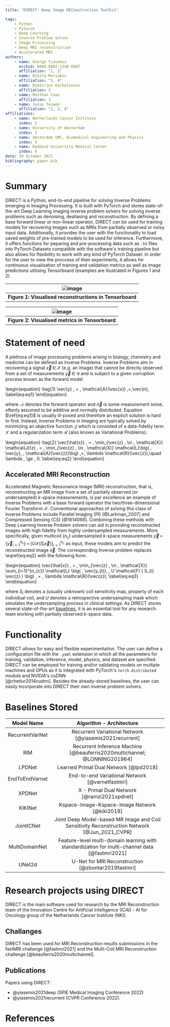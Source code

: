 ```yaml
---
title: 'DIRECT: Deep Image REConstruction Toolkit'

tags:
    - Python
    - Pytorch
    - Deep Learning
    - Inverse Problem Solver
    - Image Processing
    - Deep MRI reconstruction
    - Accelerated MRI
authors:
    - name: George Yiasemis
      orchid: 0000-0002-1348-8987
      affiliation: "1, 2"
    - name: Nikita Moriakov
      affiliation: "1, 4"
    - name: Dimitrios Karkalousos
      affiliation: 3
    - name: Matthan Caan
      affiliation: 3
    - name: Jonas Teuwen
      affiliation: "1, 2, 4"
affiliations:
    - name: Netherlands Cancer Institute
      index: 1
    - name: University of Amsterdam
      index: 2
    - name: Amsterdam UMC, Biomedical Engineering and Physics
      index: 3
    - name: Radboud University Medical Center
      index: 4
date: 30 October 2021
bibliography: paper.bib
---
```


# Summary

DIRECT is a Python, end-to-end pipeline for solving Inverse Problems emerging in Imaging Processing. It is built with PyTorch and stores state-of-the-art Deep Learning imaging inverse problem solvers for solving inverse problems such as denoising, dealiasing and reconstruction. By defining a base forward linear or non-linear operator, DIRECT can be used for training models for recovering images such as MRIs from partially observed or noisy input data. Additionally, it provides the user with the functionality to load saved weights of pre-trained models to be used for inference. Furthermore, it offers functions for peparing and pre-processing data such as `.h5` files into PyTorch Datasets compatible with the software's training pipeline but also allows for flexibility to work with any kind of PyTorch Dataset. In order for the user to view the proccess of their experiments, it allows for continuous visualisation of training and validation metrics as well as image predictions utilising Tensorboard (examples are illustrated in Figures 1 and 2). 

| ![image](https://user-images.githubusercontent.com/71031687/138093195-67004ec7-6bfd-448b-ba53-4cdd291a471b.png) |
|:--:|
| <b> Figure 1:  Visualised reconstructions in Tensorboard <b> |

| ![image](https://user-images.githubusercontent.com/71031687/138097866-221aebb5-9aa3-4b8b-8a95-c0541ae52bb1.png) |
|:--:|
| <b> Figure 2:  Visualised metrics in Tensorboard <b> |   
 
# Statement of need

A plethora of image processing problems arising in biology, chemistry and medicine can be defined as Inverse Problems. Inverse Problems aim in recovering a signal $\vec{x} \, \in \, \mathcal{X}$ (e.g. an image) that cannot  be directly observed from a set of measurements $\vec{y} \, \in \, \mathcal{Y}$ and is subject to a given corruption process known as the forward model
    
\begin{equation}
    \tag{1} \vec{y} \, = \, \mathcal{A}(\vec{x}) \,+\,\vec{n},
    \label{eq:eq1}
\end{equation}
    
where $\mathcal{A}$ denotes the forward operator and $\vec{n}$ is some measurement noise, oftenly assumed to be additive and normally distributed. Equation $\ref{eq:eq1}$ is usually ill-posed and therefore an explicit solution is hard to find. Instead, Inverse Problems in Imaging are typically solved by minimizing an objective function $\mathcal{J}$ which is consisted of a data-fidelity term $\mathcal{L}$ and a regularization term $\mathcal{R}$ (also known as Variational Problems):
    
\begin{equation}
    \tag{2}  \vec{\hat{x}} \, = \, \min_{\vec{z} \, \in \, \mathcal{X}} \mathcal{J}(z) \, = \, \min_{\vec{z} \, \in \,  \mathcal{X}} \mathcal{L}\big( \, \vec{y}, \, \mathcal{A}(\vec{z})\big) \,+\, \lambda \mathcal{R}(\vec{z}),\quad \lambda \, \ge \, 0.
    \label{eq:eq2}
\end{equation}

## Accelerated MRI Reconstruction

Accelerated Magnetic Ressonance Image (MRI) reconstruction, that is, reconstructing an MR image from a set of partially observed (or undersampled) $k$-space measurements, is par excellence an example of Inverse Problems with a base forward operator the two/three-dimensional Fourier Transform $\mathcal{F}$.  Conventional approaches of solving this class of Inverse Problems include Parallel Imaging (PI) [@Larkman_2007] and Compressed Sensing (CS) [@1614066]. Combining these methods with Deep Learning Inverse Problem solvers can aid in providing reconstructed images with high fidelity from highly undersampled measurements. More specifically, given multicoil ($n_c$) undersampled $k$-space measurements $\vec{y} \, = \, \{ \vec{y}_{i=1}^{n_{c}} \} \, = \, \{ U \mathcal{F} ( S_{i} \vec{x} ) \}_{i=1}^{n_{c}}$ as input,  these models aim to predict the reconstructed image $\vec{x}$. The corresponding Inverse problem replaces \eqref{eq:eq2} with the following form:
    
\begin{equation}
    \vec{\hat{x}} \, = \, \min_{\vec{z} \, \in \,  \mathcal{X}} \sum_{i=1}^{n_{c}} \mathcal{L} \big( \, \vec{y_{i}}, \, U \mathcal{F} ( S_{i} \vec{z} ) \big) \, + \, \lambda \mathcal{R}(\vec{z}),
    \label{eq:eq3}
\end{equation}
    
where $S_{i}$ denotes a (usually unknown) coil sensitivity map, property of each individual coil, and $U$ denotes a retrospective undersampling mask which simulates the undersampling process in clinical settings. 
As DIRECT stores several state-of-the-art [baselines](#baselines-stored), it is an essential tool for any research team working with partially observed $k$-space data.

# Functionality

DIRECT allows for easy and flexible experimentation. The user can define a configuration file with the `.yaml` extension in which all the parameters for training, validation, inference, model, physics, and dataset are specified. DIRECT can be employed for training and/or validating models on multiple machines and GPUs as it is integrated with PyTorch's `torch.distributed` module and NVIDIA's cuDNN <br>[@chetlur2014cudnn]. Besides the already-stored baselines, the user can easily incorporate into DIRECT their own inverse problem solvers.


# Baselines Stored

|   Model Name   |                                      Algorithm - Architecture                                      |
|:--------------:|:--------------------------------------------------------------------------------------------------:|
|RecurrentVarNet | Recurrent Variational Network [@yiasemis2021recurrent]                                         |
|       RIM      | Recurrent Inference Machine <br>[@beauferris2020multichannel; @LONNING201964]                      |
|     LPDNet     | Learned Primal Dual Network [@lpd2018]                                                             |
| EndToEndVarnet | End-to-end Variational Network [@varnetfastmri]                                                    |
|     XPDNet     | X - Primal Dual Network [@ramzi2021xpdnet]                                                         |
|     KIKINet    | Kspace-Image-Kspace-Image Network [@kiki2018]                                                      |
|   JointICNet   | Joint Deep Model-based MR Image and Coil <br>Sensitivity Reconstruction Network [@Jun_2021_CVPR]   |
| MultiDomainNet | Feature-level multi-domain learning with <br>standardization for multi-channel data [@fastmri2021] |
|     UNet2d     | U-Net for MRI Reconstruction [@zbontar2019fastmri]                                                 |    
 
# Research projects using DIRECT

DIRECT is the main software used for research by the MRI Reconstruction team of the Innovation Centre for Artificial Intelligence (ICAI) - AI for Oncology group of the Netherlands Cancer Institute (NKI). 

## Challanges
DIRECT has been used for MRI Reconstruction results submissions in the fastMRI challange [@fastmri2021] and the Multi-Coil MRI Reconstruction challenge [@beauferris2020multichannel]. 
    
## Publications
Papers using DIRECT:

* @yiasemis2021deep (SPIE Medical Imaging Conference 2022)
* @yiasemis2021recurrent (CVPR Conference 2022).


# References
